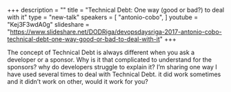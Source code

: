 +++
description = ""
title = "Technical Debt: One way (good or bad?) to deal with it"
type = "new-talk"
speakers = [
        "antonio-cobo",
]
youtube = "Kej3F3wdA0g"
slideshare = "https://www.slideshare.net/DODRiga/devopsdaysriga-2017-antonio-cobo-technical-debt-one-way-good-or-bad-to-deal-with-it"
+++
<p>The concept of Technical Debt is always different when you ask a developer or a sponsor. Why is it that complicated to understand for the sponsors? why do developers struggle to explain it? I’m sharing one way I have used several times to deal with Technical Debt. it did work sometimes and it didn’t work on other, would it work for you?</p>